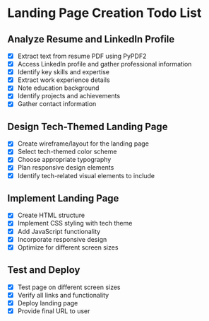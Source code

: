 # Landing Page Creation Todo List

## Analyze Resume and LinkedIn Profile
- [x] Extract text from resume PDF using PyPDF2
- [x] Access LinkedIn profile and gather professional information
- [x] Identify key skills and expertise
- [x] Extract work experience details
- [x] Note education background
- [x] Identify projects and achievements
- [x] Gather contact information

## Design Tech-Themed Landing Page
- [x] Create wireframe/layout for the landing page
- [x] Select tech-themed color scheme
- [x] Choose appropriate typography
- [x] Plan responsive design elements
- [x] Identify tech-related visual elements to include

## Implement Landing Page
- [x] Create HTML structure
- [x] Implement CSS styling with tech theme
- [x] Add JavaScript functionality
- [x] Incorporate responsive design
- [x] Optimize for different screen sizes

## Test and Deploy
- [x] Test page on different screen sizes
- [x] Verify all links and functionality
- [x] Deploy landing page
- [x] Provide final URL to user

